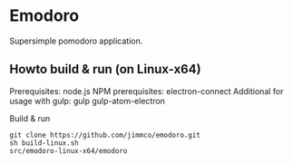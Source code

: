 # Emodoro
Supersimple pomodoro application.

## Howto build & run (on Linux-x64)
Prerequisites: node.js
NPM prerequisites: electron-connect 
Additional for usage with gulp: gulp gulp-atom-electron

Build & run
```
git clone https://github.com/jimmco/emodoro.git
sh build-linux.sh
src/emodoro-linux-x64/emodoro

```


